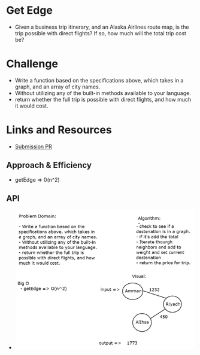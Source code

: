 # Get Edge
  - Given a business trip itinerary, and an Alaska Airlines route map, is the trip possible with direct flights? If so, how much will the total trip cost be?


# Challenge
  - Write a function based on the specifications above, which takes in a graph, and an array of city names.
  - Without utilizing any of the built-in methods available to your language.
  - return whether the full trip is possible with direct flights, and how much it would cost.


# Links and Resources
  - [Submission PR](https://github.com/amal-401-advanced-javascript/data-structures-and-algorithms/pull/42)


## Approach & Efficiency
- getEdge => 0(n^2) 



## API
 - ![](../../assets/getEdge.png)


